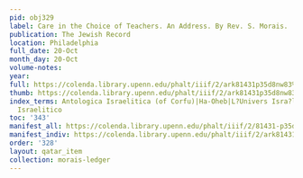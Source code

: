 ```yaml
---
pid: obj329
label: Care in the Choice of Teachers. An Address. By Rev. S. Morais.
publication: The Jewish Record
location: Philadelphia
full_date: 20-Oct
month_day: 20-Oct
volume-notes:
year:
full: https://colenda.library.upenn.edu/phalt/iiif/2/ark81431p35d8nw83%2FSHA256E-s7311387--e4ad4361a8eea8edf751bd6a7f6f437180506e011ab418c9ee4e7055b0c0d4d8.jpeg/full/3500,/0/default.jpg
thumb: https://colenda.library.upenn.edu/phalt/iiif/2/ark81431p35d8nw83%2FSHA256E-s7311387--e4ad4361a8eea8edf751bd6a7f6f437180506e011ab418c9ee4e7055b0c0d4d8.jpeg/full/!200,200/0/default.jpg
index_terms: Antologica Israelitica (of Corfu)|Ha-Oheb|L?Univers Isra?lite|Vessillo
  Israelitico
toc: '343'
manifest_all: https://colenda.library.upenn.edu/phalt/iiif/2/81431-p35d8nw83/manifest
manifest_indiv: https://colenda.library.upenn.edu/phalt/iiif/2/ark81431p35d8nw83%2FSHA256E-s7311387--e4ad4361a8eea8edf751bd6a7f6f437180506e011ab418c9ee4e7055b0c0d4d8.jpeg
order: '328'
layout: qatar_item
collection: morais-ledger
---
```

